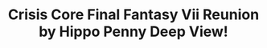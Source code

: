---
title: Crisis Core Final Fantasy Vii Reunion by Hippo Penny Deep View!
layout: scoredetail
permalink: /meta-score/crisis-core-final-fantasy-vii-reunion
header:
  teaser: /assets/images/crisis-core-final-fantasy-vii-reunion.jpg
  video:
    id: eCl1Lc2ktpk
    provider: youtube
---